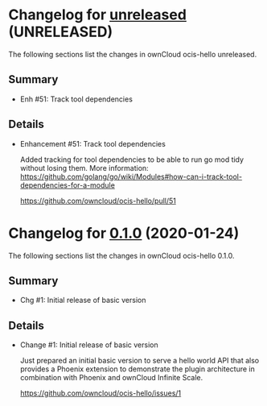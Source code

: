 # Changelog for [unreleased] (UNRELEASED)

The following sections list the changes in ownCloud ocis-hello unreleased.

[unreleased]: https://github.com/owncloud/ocis-hello/compare/v0.1.0...master

## Summary

 * Enh #51: Track tool dependencies

## Details

 * Enhancement #51: Track tool dependencies

   Added tracking for tool dependencies to be able to run go mod tidy without losing them. More
   information:
   https://github.com/golang/go/wiki/Modules#how-can-i-track-tool-dependencies-for-a-module

   https://github.com/owncloud/ocis-hello/pull/51

# Changelog for [0.1.0] (2020-01-24)

The following sections list the changes in ownCloud ocis-hello 0.1.0.

[0.1.0]: https://github.com/owncloud/ocis-hello/compare/c43f3a33cb0b57d7e25ebc88c138d22e95f88cfe...v0.1.0

## Summary

 * Chg #1: Initial release of basic version

## Details

 * Change #1: Initial release of basic version

   Just prepared an initial basic version to serve a hello world API that also provides a Phoenix
   extension to demonstrate the plugin architecture in combination with Phoenix and ownCloud
   Infinite Scale.

   https://github.com/owncloud/ocis-hello/issues/1

